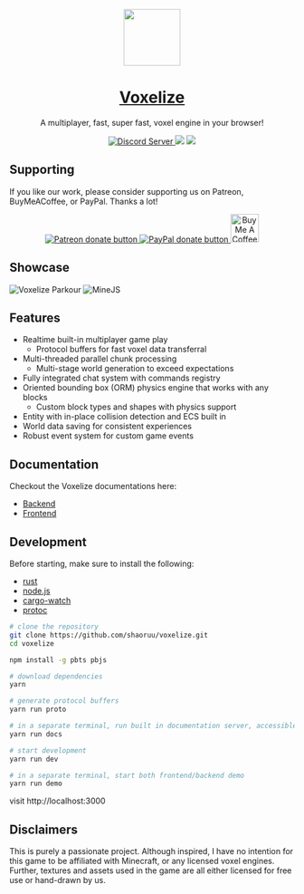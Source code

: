 <a href="https://realms.voxelize.io">
  <p align="center">
    <img src="examples/client/src/assets/logo-circle.png" width="100px" height="100px" />
  </p>
  <h1 align="center">Voxelize</h1>
</a>

<p align="center">A multiplayer, fast, super fast, voxel engine in your browser!</p>

<p align="center">
  <a href="https://discord.gg/6AfEkpjsTS">
  <img alt="Discord Server" src="https://img.shields.io/discord/1003378871753777263?label=Discord&logo=Discord&style=for-the-badge">
  </a>
  <img src="https://img.shields.io/npm/v/@voxelize/core?logo=npm&style=for-the-badge">
  <img src="https://img.shields.io/crates/v/voxelize?style=for-the-badge"/>
</p>

## Supporting

If you like our work, please consider supporting us on Patreon, BuyMeACoffee, or PayPal. Thanks a lot!

<p align="center">
  <a href="https://www.patreon.com/voxelize"><img src="https://c5.patreon.com/external/logo/become_a_patron_button.png" alt="Patreon donate button" /> </a>
  <a href="https://paypal.me/iantheboss"><img src="https://werwolv.net/assets/paypal_banner.png" alt="PayPal donate button" /> </a>
  <a href="https://www.buymeacoffee.com/voxelize"><img src="https://i.imgur.com/xPDiGKQ.png" alt="Buy Me A Coffee" style="height: 50px"/> </a>
</p>

## Showcase

![Voxelize Parkour](https://i.imgur.com/Mx9o5pV.jpg)
![MineJS](https://i.imgur.com/JdBQ5Lo.png)

## Features

- Realtime built-in multiplayer game play
  - Protocol buffers for fast voxel data transferral
- Multi-threaded parallel chunk processing
  - Multi-stage world generation to exceed expectations
- Fully integrated chat system with commands registry
- Oriented bounding box (ORM) physics engine that works with any blocks
  - Custom block types and shapes with physics support
- Entity with in-place collision detection and ECS built in
- World data saving for consistent experiences
- Robust event system for custom game events

## Documentation

Checkout the Voxelize documentations here:

- [Backend](https://docs.rs/voxelize/0.8.11/voxelize/index.html)
- [Frontend](https://docs.voxelize.io/docs/intro/what-is-voxelize)

## Development

Before starting, make sure to install the following:

- [rust](https://www.rust-lang.org/tools/install)
- [node.js](https://nodejs.org/en/download/)
- [cargo-watch](https://crates.io/crates/cargo-watch)
- [protoc](https://grpc.io/docs/protoc-installation/)

```bash
# clone the repository
git clone https://github.com/shaoruu/voxelize.git
cd voxelize

npm install -g pbts pbjs

# download dependencies
yarn

# generate protocol buffers
yarn run proto

# in a separate terminal, run built in documentation server, accessible on port 8080
yarn run docs

# start development
yarn run dev

# in a separate terminal, start both frontend/backend demo
yarn run demo

```

visit http://localhost:3000

## Disclaimers

This is purely a passionate project. Although inspired, I have no intention for this game to be affiliated with Minecraft, or any licensed voxel engines. Further, textures and assets used in the game are all either licensed for free use or hand-drawn by us.
